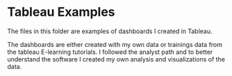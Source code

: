 # Tableau Examples

The files in this folder are examples of dashboards I created in Tableau.

The dashboards are either created with my own data or trainings data from the tableau E-learning tutorials. I followed the analyst path and to better understand the software I created my own analysis and visualizations of the data.